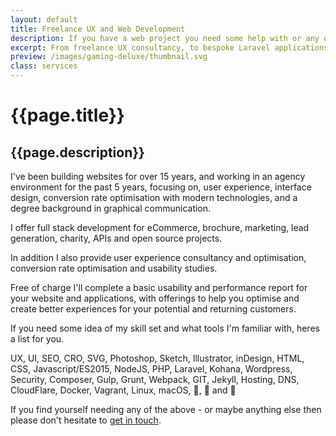```yaml
---
layout: default
title: Freelance UX and Web Development
description: If you have a web project you need some help with or any questions, please do not hesitate to get in touch.
excerpt: From freelance UX consultancy, to bespoke Laravel applications or even simple WordPress builds, please get in touch - owen@owenmelbourne.com
preview: /images/gaming-deluxe/thumbnail.svg
class: services
---
```


<h1>{{page.title}}</h1>
<h2>{{page.description}}</h2>

I've been building websites for over 15 years, and working in an agency environment for the past 5 years, focusing on, user experience, interface design, conversion rate optimisation with modern technologies, and a degree background in graphical communication.

I offer full stack development for eCommerce, brochure, marketing, lead generation, charity, APIs and open source projects.

In addition I also provide user experience consultancy and optimisation, conversion rate optimisation and usability studies.

Free of charge I'll complete a basic usability and performance report for your website and applications, with offerings to help you optimise and create better experiences for your potential and returning customers.

If you need some idea of my skill set and what tools I'm familiar with, heres a list for you.

UX, UI, SEO, CRO, SVG, Photoshop, Sketch, Illustrator, inDesign, HTML, CSS, Javascript/ES2015, NodeJS, PHP, Laravel, Kohana, Wordpress, Security, Composer, Gulp, Grunt, Webpack, GIT, Jekyll, Hosting, DNS, CloudFlare, Docker, Vagrant, Linux, macOS, 🍕, 🍕 and 🍕

If you find yourself needing any of the above - or maybe anything else then please don't hesitate to <a href="mailto:&#111;&#119;&#101;&#110;&#64;&#111;&#119;&#101;&#110;&#109;&#101;&#108;&#98;&#111;&#117;&#114;&#110;&#101;&#46;&#99;&#111;&#109;">get in touch</a>.
